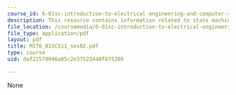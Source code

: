 ```yaml
---
course_id: 6-01sc-introduction-to-electrical-engineering-and-computer-science-i-spring-2011
description: This resource contains information related to state machines.
file_location: /coursemedia/6-01sc-introduction-to-electrical-engineering-and-computer-science-i-spring-2011/daf22579946a05c2e37522440f875286_MIT6_01SCS11_ses02.pdf
file_type: application/pdf
layout: pdf
title: MIT6_01SCS11_ses02.pdf
type: course
uid: daf22579946a05c2e37522440f875286

---
```

None